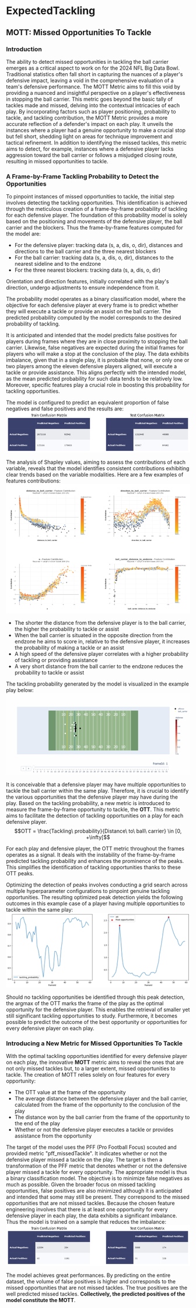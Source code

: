 # ExpectedTackling

## MOTT: Missed Opportunities To Tackle
### Introduction
The ability to detect missed opportunities in tackling the ball carrier emerges as a critical aspect to work on for the 2024 NFL Big Data Bowl. Traditional statistics often fall short in capturing the nuances of a player's defensive impact, leaving a void in the comprehensive evaluation of a team's defensive performance. The MOTT Metric aims to fill this void by providing a nuanced and insightful perspective on a player's effectiveness in stopping the ball carrier. This metric goes beyond the basic tally of tackles made and missed, delving into the contextual intricacies of each play. By incorporating factors such as player positioning, probability to tackle, and tackling contribution, the MOTT Metric provides a more accurate reflection of a defender's impact on each play. It unveils the instances where a player had a genuine opportunity to make a crucial stop but fell short, shedding light on areas for technique improvement and tactical refinement. In addition to identifying the missed tackles, this metric aims to detect, for example, instances where a defensive player lacks aggression toward the ball carrier or follows a misjudged closing route, resulting in missed opportunities to tackle.

### A Frame-by-Frame Tackling Probability to Detect the Opportunities
To pinpoint instances of missed opportunities to tackle, the initial step involves detecting the tackling opportunities. This identification is achieved through the meticulous creation of a frame-by-frame probability of tackling for each defensive player. The foundation of this probability model is solely based on the positioning and movements of the defensive player, the ball carrier and the blockers. Thus the frame-by-frame features computed for the model are:
- For the defensive player: tracking data (s, a, dis, o, dir), distances and directions to the ball carrier and the three nearest blockers
- For the ball carrier: tracking data (s, a, dis, o, dir), distances to the nearest sideline and to the endzone
- For the three nearest blockers: tracking data (s, a, dis, o, dir)

Orientation and direction features, initially correlated with the play's direction, undergo adjustments to ensure independence from it.

The probability model operates as a binary classification model, where the objective for each defensive player at every frame is to predict whether they will execute a tackle or provide an assist on the ball carrier. The predicted probability computed by the model corresponds to the desired probability of tackling.

 It is anticipated and intended that the model predicts false positives for players during frames where they are in close proximity to stopping the ball carrier. Likewise, false negatives are expected during the initial frames for players who will make a stop at the conclusion of the play. The data exhibits imbalance, given that in a single play, it is probable that none, or only one or two players among the eleven defensive players aligned, will execute a tackle or provide assistance. This aligns perfectly with the intended model, as the mean predicted probability for such data tends to be relatively low. Moreover, specific features play a crucial role in boosting this probability for tackling opportunities.

The model is configured to predict an equivalent proportion of false negatives and false positives and the results are: 
<img src="reports/figures/confusion_matrix.png">

The analysis of Shapley values, aiming to assess the contributions of each variable, reveals that the model identifies consistent contributions exhibiting clear trends based on the variable modalities. Here are a few examples of features contributions:
<img src="reports/figures/contributions_examples.png">

- The shorter the distance from the defensive player is to the ball carrier, the higher the probability to tackle or assist
- When the ball carrier is situated in the opposite direction from the endzone he aims to score in, relative to the defensive player, it increases the probability of making a tackle or an assist
- A high speed of the defensive player correlates with a higher probability of tackling or providing assistance
- A very short distance from the ball carrier to the endzone reduces the probability to tackle or assist

The tackling probability generated by the model is visualized in the example play below:
<img src="reports/animations/animated_play_1.gif">

It is conceivable that a defensive player may have multiple opportunities to tackle the ball carrier within the same play. Therefore, it is crucial to identify the various opportunities that the defensive player may have during the play. Based on the tackling probability, a new metric is introduced to measure the frame-by-frame opportunity to tackle, the **OTT**. This metric aims to facilitate the detection of tackling opportunities on a play for each defensive player.
$$OTT = \frac{Tackling\ probability}{Distance\ to\ ball\ carrier} \in [0, +\infty[$$

For each play and defensive player, the OTT metric throughout the frames operates as a signal. It deals with the instability of the frame-by-frame predicted tackling probability and enhances the prominence of the peaks. This simplifies the identification of tackling opportunities thanks to these OTT peaks.

Optimizing the detection of peaks involves conducting a grid search across multiple hyperparameter configurations to pinpoint genuine tackling opportunities. The resulting optimized peak detection yields the following outcomes in this example case of a player having multiple opportunities to tackle within the same play:
<img src="reports/figures/peak_detection.png">

Should no tackling opportunities be identified through this peak detection, the argmax of the OTT marks the frame of the play as the optimal opportunity for the defensive player. This enables the retrieval of smaller yet still significant tackling opportunities to study. Furthermore, it becomes possible to predict the outcome of the best opportunity or opportunities for every defensive player on each play.

### Introducing a New Metric for Missed Opportunities To Tackle
With the optimal tackling opportunities identified for every defensive player on each play, the innovative **MOTT** metric aims to reveal the ones that are not only missed tackles but, to a larger extent, missed opportunities to tackle. The creation of MOTT relies solely on four features for every opportunity:
- The OTT value at the frame of the opportunity
- The average distance between the defensive player and the ball carrier, calculated from the frame of the opportunity to the conclusion of the play
- The distance won by the ball carrier from the frame of the opportunity to the end of the play
- Whether or not the defensive player executes a tackle or provides assistance from the opportunity

The target of the model uses the PFF (Pro Football Focus) scouted and provided metric "pff_missedTackle". It indicates whether or not the defensive player missed a tackle on the play. The target is then a transformation of the PFF metric that denotes whether or not the defensive player missed a tackle for every opportunity. The appropriate model is thus a binary classification model. The objective is to minimize false negatives as much as possible. Given the broader focus on missed tackling opportunities, false positives are also minimized although it is anticipated and intended that some may still be present. They correspond to the missed opportunities that are not missed tackles. Because the chosen feature engineering involves that there is at least one opportunity for every defensive player in each play, the data exhibits a significant imbalance. Thus the model is trained on a sample that reduces the imbalance:
<img src="reports/figures/mott_confusion_matrix.png">

The model achieves great performances. By predicting on the entire dataset, the volume of false positives is higher and corresponds to the missed opportunities that are not missed tackles. The true positives are the well predicted missed tackles. **Collectively, the predicted positives of the model constitute the MOTT**.

